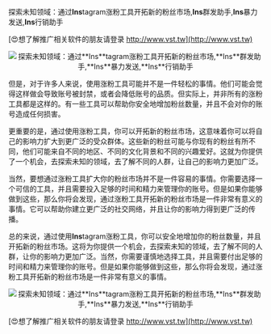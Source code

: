 探索未知领域：通过**Ins**tagram涨粉工具开拓新的粉丝市场,**Ins**群发助手,**Ins**暴力发送,**Ins**行销助手

[😍想了解推广相关软件的朋友请登录 http://www.vst.tw](http://www.vst.tw)

 <center><img src="https://vst.tw/MP4/tuiguang/png/3.png" alt="探索未知领域：通过**Ins**tagram涨粉工具开拓新的粉丝市场,**Ins**群发助手,**Ins**暴力发送,**Ins**行销助手"></center>

但是，对于许多人来说，使用涨粉工具可能并不是一件轻松的事情。他们可能会觉得这样做会导致账号被封禁，或者会降低账号的品质。但实际上，并非所有的涨粉工具都是这样的。有一些工具可以帮助你安全地增加粉丝数量，并且不会对你的账号造成任何损害。

更重要的是，通过使用涨粉工具，你可以开拓新的粉丝市场，这意味着你可以将自己的影响力扩大到更广泛的受众群体。这些新的粉丝可能与你现有的粉丝有所不同，他们可能来自不同的地区、不同的文化背景和不同的兴趣爱好。这就为你提供了一个机会，去探索未知的领域，去了解不同的人群，让自己的影响力更加广泛。

当然，要想通过涨粉工具扩大你的粉丝市场并不是一件容易的事情。你需要选择一个可信的工具，并且需要投入足够的时间和精力来管理你的账号。但是如果你能够做到这些，那么你将会发现，通过涨粉工具开拓新的粉丝市场是一件非常有意义的事情。它可以帮助你建立更广泛的社交网络，并且让你的影响力得到更广泛的传播。

总的来说，通过使用**Ins**tagram涨粉工具，你可以安全地增加你的粉丝数量，并且开拓新的粉丝市场。这将为你提供一个机会，去探索未知的领域，去了解不同的人群，让你的影响力更加广泛。当然，你需要谨慎地选择工具，并且需要付出足够的时间和精力来管理你的账号。但是如果你能够做到这些，那么你将会发现，通过涨粉工具开拓新的粉丝市场是一件非常有意义的事情。

 <center><img src="https://vst.tw/MP4/tuiguang/png/0.png" alt="探索未知领域：通过**Ins**tagram涨粉工具开拓新的粉丝市场,**Ins**群发助手,**Ins**暴力发送,**Ins**行销助手"></center>

[😍想了解推广相关软件的朋友请登录 http://www.vst.tw](http://www.vst.tw)



